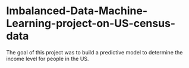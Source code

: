 # Imbalanced-Data-Machine-Learning-project-on-US-census-data
The goal of this project was to build a predictive model to determine the income level for people in the US.  
